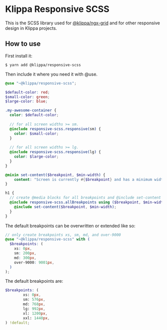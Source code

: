 # Klippa Responsive SCSS

This is the SCSS library used for [@klippa/ngx-grid](https://github.com/klippa-app/ngx-grid) and for other
responsive design in Klippa projects.

## How to use

First install it:

```
$ yarn add @klippa/responsive-scss
```

Then include it where you need it with @use.

```scss
@use "~@klippa/responsive-scss";

$default-color: red;
$small-color: green;
$large-color: blue;

.my-awesome-container {
  color: $default-color;
  
  // for all screen widths >= sm.
  @include responsive-scss.responsive(sm) {
    color: $small-color; 
  }
  
  // for all screen widths >= lg.
  @include responsive-scss.responsive(lg) {
    color: $large-color;
  }
}

@mixin set-content($breakpoint, $min-width) {
    content: "Screen is currently #{$breakpoint} and has a minimum width of #{$min-width}";
}

h1 {
  // create @media blocks for all breakpoints and @include set-content in each one.
  @include responsive-scss.allBreakpoints using ($breakpoint, $min-width) {
    @include set-content($breakpoint, $min-width);
  }
}
```

The default breakpoints can be overwritten or extended like so:

```scss
// only create breakpoints xs, sm, md, and over-9000
@use "~@klippa/responsive-scss" with (
  $breakpoints: (
    xs: 0px,
    sm: 200px,
    md: 300px,
    over-9000: 9001px,
  )
);
```


The default breakpoints are:

```scss
$breakpoints: (
        xs: 0px,
        sm: 576px,
        md: 768px,
        lg: 992px,
        xl: 1200px,
        xxl: 1440px,
) !default;
```
